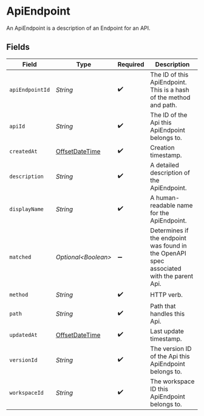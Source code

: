 # ApiEndpoint

An ApiEndpoint is a description of an Endpoint for an API.


## Fields

| Field                                                                                     | Type                                                                                      | Required                                                                                  | Description                                                                               |
| ----------------------------------------------------------------------------------------- | ----------------------------------------------------------------------------------------- | ----------------------------------------------------------------------------------------- | ----------------------------------------------------------------------------------------- |
| `apiEndpointId`                                                                           | *String*                                                                                  | :heavy_check_mark:                                                                        | The ID of this ApiEndpoint. This is a hash of the method and path.                        |
| `apiId`                                                                                   | *String*                                                                                  | :heavy_check_mark:                                                                        | The ID of the Api this ApiEndpoint belongs to.                                            |
| `createdAt`                                                                               | [OffsetDateTime](https://docs.oracle.com/javase/8/docs/api/java/time/OffsetDateTime.html) | :heavy_check_mark:                                                                        | Creation timestamp.                                                                       |
| `description`                                                                             | *String*                                                                                  | :heavy_check_mark:                                                                        | A detailed description of the ApiEndpoint.                                                |
| `displayName`                                                                             | *String*                                                                                  | :heavy_check_mark:                                                                        | A human-readable name for the ApiEndpoint.                                                |
| `matched`                                                                                 | *Optional\<Boolean>*                                                                      | :heavy_minus_sign:                                                                        | Determines if the endpoint was found in the OpenAPI spec associated with the parent Api.  |
| `method`                                                                                  | *String*                                                                                  | :heavy_check_mark:                                                                        | HTTP verb.                                                                                |
| `path`                                                                                    | *String*                                                                                  | :heavy_check_mark:                                                                        | Path that handles this Api.                                                               |
| `updatedAt`                                                                               | [OffsetDateTime](https://docs.oracle.com/javase/8/docs/api/java/time/OffsetDateTime.html) | :heavy_check_mark:                                                                        | Last update timestamp.                                                                    |
| `versionId`                                                                               | *String*                                                                                  | :heavy_check_mark:                                                                        | The version ID of the Api this ApiEndpoint belongs to.                                    |
| `workspaceId`                                                                             | *String*                                                                                  | :heavy_check_mark:                                                                        | The workspace ID this ApiEndpoint belongs to.                                             |